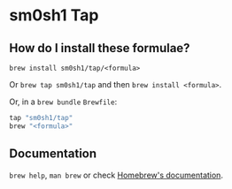 # sm0sh1 Tap

## How do I install these formulae?

`brew install sm0sh1/tap/<formula>`

Or `brew tap sm0sh1/tap` and then `brew install <formula>`.

Or, in a `brew bundle` `Brewfile`:

```ruby
tap "sm0sh1/tap"
brew "<formula>"
```

## Documentation

`brew help`, `man brew` or check [Homebrew's documentation](https://docs.brew.sh).
